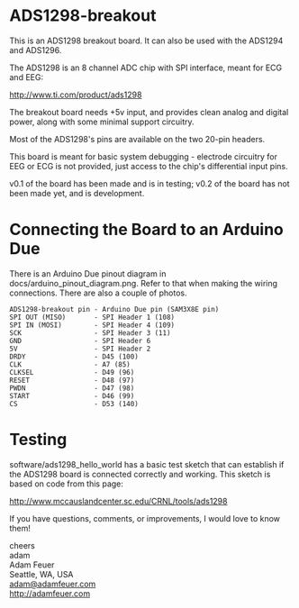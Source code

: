 ADS1298-breakout
================

This is an ADS1298 breakout board. It can also be used with the ADS1294 and ADS1296. 

The ADS1298 is an 8 channel ADC chip with SPI interface, meant for ECG and EEG:

http://www.ti.com/product/ads1298

The breakout board needs +5v input, and provides clean analog and digital power, along with some minimal support circuitry.

Most of the ADS1298's pins are available on the two 20-pin headers.
 
This board is meant for basic system debugging - electrode circuitry for EEG or ECG is not provided, just access to
the chip's differential input pins.

v0.1 of the board has been made and is in testing; v0.2 of the board has not been made yet, and is development.

Connecting the Board to an Arduino Due
======================================

There is an Arduino Due pinout diagram in docs/arduino_pinout_diagram.png. Refer to that when making the wiring
connections. There are also a couple of photos.

    ADS1298-breakout pin - Arduino Due pin (SAM3X8E pin)
    SPI OUT (MISO)       - SPI Header 1 (108)
    SPI IN (MOSI)        - SPI Header 4 (109)
    SCK                  - SPI Header 3 (11)
    GND                  - SPI Header 6
    5V                   - SPI Header 2
    DRDY                 - D45 (100)
    CLK                  - A7 (85)
    CLKSEL               - D49 (96)
    RESET                - D48 (97)
    PWDN                 - D47 (98)
    START                - D46 (99)
    CS                   - D53 (140)

Testing
=======

software/ads1298_hello_world has a basic test sketch that can establish if the ADS1298 board is connected correctly
and working. This sketch is based on code from this page:

http://www.mccauslandcenter.sc.edu/CRNL/tools/ads1298

If you have questions, comments, or improvements, I would love to know them!

cheers<br>
adam<br>
Adam Feuer<br>
Seattle, WA, USA<br>
adam@adamfeuer.com<br>
http://adamfeuer.com<br>


